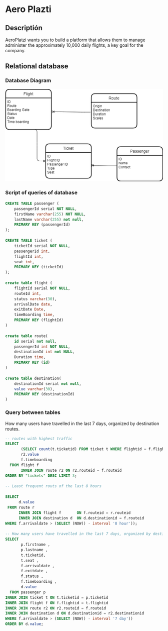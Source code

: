 # Aero Plazti

## Descriptión
AeroPlatzi wants you to build a platform that allows them to manage administer the approximately 10,000 daily flights, a key goal for the company.

## Relational database

### Database Diagram
![alt text](/resources/DataBaseDiagram.png "AeroPlatzi Database Diagram")

### Script of queries of database

```sql
CREATE TABLE passenger (
    passengerId serial NOT NULL,
    firstName varchar(255) NOT NULL,
    lastName varchar(255) not null,
    PRIMARY KEY (passengerId)
);

CREATE TABLE ticket (
    ticketId serial NOT NULL,
    passengerId int,
    flightId int,
    seat int,
    PRIMARY KEY (ticketId)
);

create table flight (
    flightId serial NOT NULL,
    routeId int,
    status varchar(30),
    arrivalDate date,
    exitDate Date,
    timeBoarding time,
    PRIMARY KEY (flightId)
)

create table route(
    id serial not null,
    passengerId int NOT NULL,
    destinationId int not NULL,
    Duration time,
    PRIMARY KEY (id)
)

create table destination(
    destinationId serial not null,
    value varchar(30),
    PRIMARY KEY (destinationId)
)
```

### Query between tables


How many users have travelled in the last 7 days, organized by destination routes.
```sql
-- routes with highest traffic
SELECT 
       (SELECT count(t.ticketid) FROM ticket t WHERE flightid = f.flightid) AS "tickets",
       r2.value 
       f.timeboarding 
  FROM flight f  
       INNER JOIN route r2 ON r2.routeid = f.routeid 
ORDER BY "tickets" DESC LIMIT 3;

-- Least frequent routs of the last 8 hours

SELECT 
      d.value 
 FROM route r 
      INNER JOIN flight f 		ON f.routeid = r.routeid
      INNER JOIN destination d	ON d.destinationid = f.routeid 
WHERE f.arrivaldate > (SELECT (NOW() - interval '8 hour'));

-- How many users have travelled in the last 7 days, organized by destination routes.
SELECT 
       p.firstname ,
       p.lastname ,
       t.ticketid,
       t.seat ,
       f.arrivaldate ,
       f.exitdate ,
       f.status ,
       f.timeboarding ,
       d.value 
  FROM passenger p 
INNER JOIN ticket t ON t.ticketid = p.ticketid
INNER JOIN flight f ON f.flightid = t.flightid 
INNER JOIN route r2 ON r2.routeid = f.routeid 
INNER JOIN destination d ON d.destinationid = r2.destinationid 
WHERE f.arrivaldate > (SELECT (NOW() - interval '7 day'))
ORDER BY d.value;
```

